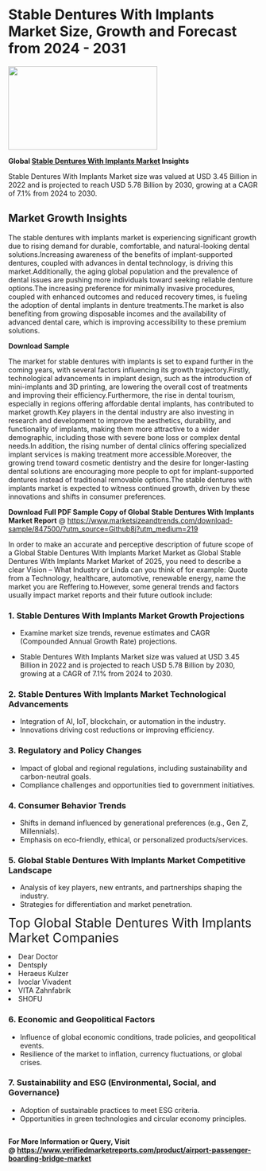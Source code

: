 <H1>Stable Dentures With Implants Market Size, Growth and Forecast from 2024 - 2031</H1><img class="aligncenter size-medium wp-image-584254" src="https://thirdeyenews.in/wp-content/uploads/2024/09/Global-Market-Research-300x168.jpeg" alt="" width="300" height="168" /><p><strong>Global&nbsp;<a href="https://www.marketsizeandtrends.com/download-sample/847500/?utm_source=Github8j?utm_medium=219">Stable Dentures With Implants Market</a> Insights</strong></p><p>Stable Dentures With Implants Market size was valued at USD 3.45 Billion in 2022 and is projected to reach USD 5.78 Billion by 2030, growing at a CAGR of 7.1% from 2024 to 2030.</p><p><h2>Market Growth Insights</h2> <p>The stable dentures with implants market is experiencing significant growth due to rising demand for durable, comfortable, and natural-looking dental solutions.Increasing awareness of the benefits of implant-supported dentures, coupled with advances in dental technology, is driving this market.Additionally, the aging global population and the prevalence of dental issues are pushing more individuals toward seeking reliable denture options.The increasing preference for minimally invasive procedures, coupled with enhanced outcomes and reduced recovery times, is fueling the adoption of dental implants in denture treatments.The market is also benefiting from growing disposable incomes and the availability of advanced dental care, which is improving accessibility to these premium solutions.</p> <p><strong>Download Sample</strong></p> <p>The market for stable dentures with implants is set to expand further in the coming years, with several factors influencing its growth trajectory.Firstly, technological advancements in implant design, such as the introduction of mini-implants and 3D printing, are lowering the overall cost of treatments and improving their efficiency.Furthermore, the rise in dental tourism, especially in regions offering affordable dental implants, has contributed to market growth.Key players in the dental industry are also investing in research and development to improve the aesthetics, durability, and functionality of implants, making them more attractive to a wider demographic, including those with severe bone loss or complex dental needs.In addition, the rising number of dental clinics offering specialized implant services is making treatment more accessible.Moreover, the growing trend toward cosmetic dentistry and the desire for longer-lasting dental solutions are encouraging more people to opt for implant-supported dentures instead of traditional removable options.The stable dentures with implants market is expected to witness continued growth, driven by these innovations and shifts in consumer preferences.</p> <p><span class=""><strong>Download Full PDF Sample Copy of Global Stable Dentures With Implants Market Report</strong> @ <a href="https://www.marketsizeandtrends.com/download-sample/847500/?utm_source=Github8j?utm_medium=219" target="_blank">https://www.marketsizeandtrends.com/download-sample/847500/?utm_source=Github8j?utm_medium=219</a></span></p><p>In order to make an accurate and perceptive description of future scope of a Global&nbsp;Stable Dentures With Implants Market Market as Global&nbsp;Stable Dentures With Implants Market Market of 2025, you need to describe a clear Vision &ndash; What Industry or Linda can you think of for example: Quote from a Technology, healthcare, automotive, renewable energy, name the market you are Reffering to.However, some general trends and factors usually impact market reports and their future outlook include:</p><h3>1.&nbsp;<strong>Stable Dentures With Implants Market Growth Projections</strong></h3><ul><li>Examine market size trends, revenue estimates and CAGR (Compounded Annual Growth Rate) projections.</li><li><p>Stable Dentures With Implants Market size was valued at USD 3.45 Billion in 2022 and is projected to reach USD 5.78 Billion by 2030, growing at a CAGR of 7.1% from 2024 to 2030.</p></li></ul><h3>2.&nbsp;<strong>Stable Dentures With Implants Market Technological Advancements</strong></h3><ul><li>Integration of AI, IoT, blockchain, or automation in the industry.</li><li>Innovations driving cost reductions or improving efficiency.</li></ul><h3>3.&nbsp;<strong>Regulatory and Policy Changes</strong></h3><ul><li>Impact of global and regional regulations, including sustainability and carbon-neutral goals.</li><li>Compliance challenges and opportunities tied to government initiatives.</li></ul><h3>4.&nbsp;<strong>Consumer Behavior Trends</strong></h3><ul><li>Shifts in demand influenced by generational preferences (e.g., Gen Z, Millennials).</li><li>Emphasis on eco-friendly, ethical, or personalized products/services.</li></ul><h3>5.&nbsp;<strong>Global Stable Dentures With Implants Market Competitive Landscape</strong></h3><ul><li>Analysis of key players, new entrants, and partnerships shaping the industry.</li><li>Strategies for differentiation and market penetration.</li></ul><p data-pm-slice="1 1 []"><span style="color: inherit; font-family: inherit; font-size: 25px;">Top Global Stable Dentures With Implants Market Companies</span></p><div class="" data-test-id=""><p><li>Dear Doctor</li><li> Dentsply</li><li> Heraeus Kulzer</li><li> Ivoclar Vivadent</li><li> VITA Zahnfabrik</li><li> SHOFU</li></p></div><h3>6.&nbsp;<strong>Economic and Geopolitical Factors</strong></h3><ul><li>Influence of global economic conditions, trade policies, and geopolitical events.</li><li>Resilience of the market to inflation, currency fluctuations, or global crises.</li></ul><h3>7.&nbsp;<strong>Sustainability and ESG (Environmental, Social, and Governance)</strong></h3><ul><li>Adoption of sustainable practices to meet ESG criteria.</li><li>Opportunities in green technologies and circular economy principles.</li></ul><h2><strong style="font-size: 14px;">For More Information or Query, Visit @&nbsp;</strong><a style="background-color: #ffffff; font-size: 14px;" href="https://www.marketsizeandtrends.com/report/stable-dentures-with-implants-market/" target="_blank">https://www.verifiedmarketreports.com/product/airport-passenger-boarding-bridge-market</a></h2>